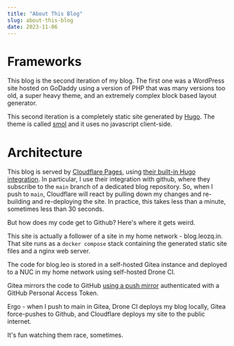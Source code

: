 ```yaml
---
title: "About This Blog"
slug: about-this-blog
date: 2023-11-06
---
```

# Frameworks
This blog is the second iteration of my blog. The first one was a WordPress site hosted on GoDaddy using a version of PHP that was many versions too old, a super heavy theme, and an extremely complex block based layout generator.

This second iteration is a completely static site generated by [Hugo](https://gohugo.io/). The theme is called [smol](https://github.com/colorchestra/smol) and it uses no javascript client-side.

# Architecture
This blog is served by [Cloudflare Pages](https://developers.cloudflare.com/pages/), using [their built-in Hugo integration](https://developers.cloudflare.com/pages/framework-guides/deploy-a-hugo-site/). In particular, I use their integration with github, where they subscribe to the `main` branch of a dedicated blog repository. So, when I push to `main`, Cloudflare will react by pulling down my changes and re-building and re-deploying the site. In practice, this takes less than a minute, sometimes less than 30 seconds.

But how does my code get to Github? Here's where it gets weird.

This site is actually a follower of a site in my home network - blog.leozq.in. That site runs as a `docker compose` stack containing the generated static site files and a nginx web server.

The code for blog.leo is stored in a self-hosted Gitea instance and deployed to a NUC in my home network using self-hosted Drone CI.

Gitea mirrors the code to GitHub [using a push mirror](https://docs.gitea.com/usage/repo-mirror#setting-up-a-push-mirror-from-gitea-to-github) authenticated with a GitHub Personal Access Token.

Ergo - when I push to main in Gitea, Drone CI deploys my blog locally, Gitea force-pushes to Github, and Cloudflare deploys my site to the public internet.

It's fun watching them race, sometimes.
